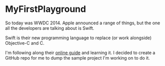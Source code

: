 MyFirstPlayground
===
So today was WWDC 2014. Apple announced a range of things, but the one all the developers are talking about is Swift.

Swift is their new programming language to replace (or work alongside) Objective-C and C.

I'm following along their [online guide](https://itunes.apple.com/us/book/the-swift-programming-language/id881256329?mt=11) and learning it. I decided to create a GitHub repo for me to dump the sample project I'm working on to do it.